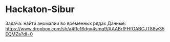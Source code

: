 # Hackaton-Sibur
Задача: найти аномалии во временных рядах
Данные: https://www.dropbox.com/sh/a4ffc16dgv4smq9/AAABrfFHfOABCJT88w35EQMZa?dl=0
